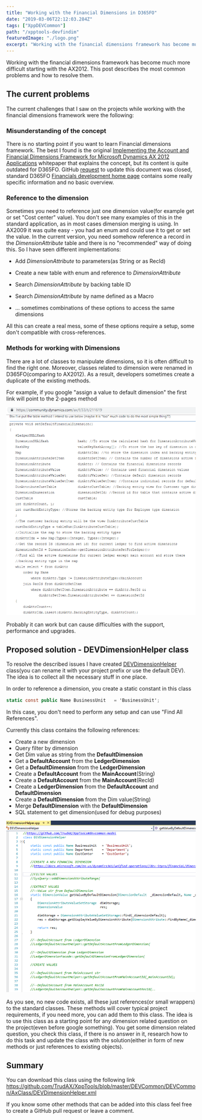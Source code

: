 ```yaml
---
title: "Working with the Financial Dimensions in D365FO"
date: "2019-03-06T22:12:03.284Z"
tags: ["XppDEVCommon"]
path: "/xpptools-devfindim"
featuredImage: "./logo.png"
excerpt: "Working with the financial dimensions framework has become much more difficult starting with the AX2012. This post describes the most common problems and how to resolve them"
---
```


Working with the financial dimensions framework has become much more difficult starting with the AX2012. This post describes the most common problems and how to resolve them.

## The current problems

The current challenges that I saw on the projects while working with the financial dimensions framework were the following:

### Misunderstanding of the concept

There is no starting point if you want to learn Financial dimensions framework. The best I found is the original [Implementing the Account and Financial Dimensions Framework for Microsoft Dynamics AX 2012 Applications](http://download.microsoft.com/download/4/e/3/4e36b655-568e-4d4a-b161-152b28baaf30/implementing_the_account_and_financial_dimensions_framework_ax2012.pdf) whitepaper that explains the concept, but its content is quite outdated for D365FO. GitHub [request](https://github.com/MicrosoftDocs/dynamics-365-unified-operations-public/issues/236) to update this document was closed, standard D365FO [Financials development home page](https://docs.microsoft.com/en-us/dynamics365/unified-operations//dev-itpro/financial/financial-dev-home-page) contains some really specific information and no basic overview.

### Reference to the dimension

Sometimes you need to reference just one dimension value(for example get or set "Cost center" value). You don't see many examples of this in the standard application, as in most cases dimension merging is using. In AX2009 it was quite easy - you had an enum and could use it to get or set the value. In the current version, you need somehow reference a record in the *DimensionAttribute* table and there is no "recommended" way of doing this. So I have seen different implementations:

- Add *DimensionAttribute* to parameters(as String or as RecId)

- Create a new table with enum and reference to *DimensionAttribute*

- Search *DimensionAttribute* by backing table ID

- Search *DimensionAttribute* by name defined as a Macro

- ... sometimes combinations of these options to access the same dimensions

All this can create a real mess, some of these options require a setup, some don't compatible with cross-references.

### Methods for working with Dimensions

There are a lot of classes to manipulate dimensions, so it is often difficult to find the right one. Moreover, classes related to dimension were renamed in D365FO(comparing to AX2012). As a result, developers sometimes create a duplicate of the existing methods.

For example, if you google "assign a value to default dimension" the first link will point to the 2-pages method

![](DimLongMethod.png)

 Probably it can work but can cause difficulties with the support, performance and upgrades.

## Proposed solution - DEVDimensionHelper class

To resolve the described issues I have created [DEVDimensionHelper](https://github.com/TrudAX/XppTools/blob/master/DEVCommon/DEVCommon/AxClass/DEVDimensionHelper.xml) class(you can rename it with your project prefix or use the default DEV). The idea is to collect all the necessary stuff in one place.

In order to reference a dimension, you create a static constant in this class

```csharp
static const public Name BusinessUnit   = 'BusinessUnit';
```

In this case, you don't need to perform any setup and can use "Find All References".

Currently this class contains the following references:

- Create a new dimension
- Query filter by dimension
- Get Dim value as string from the **DefaultDimension**
- Get a **DefaultAccount** from the **LedgerDimension**
- Get a **DefaultDimension** from the **LedgerDimension**
- Create a **DefaultAccount** from the **MainAccount**(String)
- Create a **DefaultAccount** from the **MainAccount**(RecId)
- Create a **LedgerDimension** from the **DefaultAccount** and **DefaultDimension**
- Create a **DefaultDimension** from the Dim value(String)
- Merge **DefaultDimension** with the **DefaultDimension**
- SQL statement to get dimension(used for debug purposes)

![](DEVDimensionHelperClass.png)

As you see, no new code exists, all these just references(or small wrappers) to the standard classes. These methods will cover typical project requirements, if you need more, you can add them to this class. The idea is to use this class as a starting point for any dimension related question on the project(even before google something). You get some dimension related question, you check this class, if there is no answer in it, research how to do this task and update the class with the solution(either in form of new methods or just references to existing objects).

## Summary

You can download this class using the following link https://github.com/TrudAX/XppTools/blob/master/DEVCommon/DEVCommon/AxClass/DEVDimensionHelper.xml

If you know some other methods that can be added into this class feel free to create a GitHub pull request or leave a comment.
